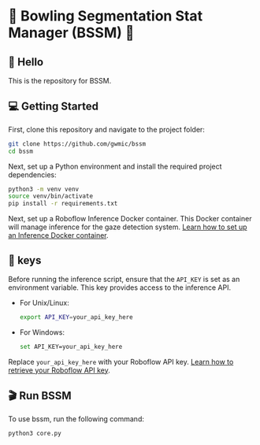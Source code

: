 # 🎳 Bowling Segmentation Stat Manager (BSSM) 🎳

## 👋 Hello

This is the repository for BSSM.

## 💻 Getting Started

First, clone this repository and navigate to the project folder:

```bash
git clone https://github.com/gwmic/bssm
cd bssm
```

Next, set up a Python environment and install the required project dependencies:

```bash
python3 -m venv venv
source venv/bin/activate
pip install -r requirements.txt
```

Next, set up a Roboflow Inference Docker container. This Docker container will manage inference for the gaze detection system. [Learn how to set up an Inference Docker container](https://inference.roboflow.com/quickstart/docker/).

## 🔑 keys

Before running the inference script, ensure that the `API_KEY` is set as an environment variable. This key provides access to the inference API.

- For Unix/Linux:

    ```bash
    export API_KEY=your_api_key_here
    ```

- For Windows:

    ```bash
    set API_KEY=your_api_key_here
    ```
  
Replace `your_api_key_here` with your Roboflow API key. [Learn how to retrieve your Roboflow API key](https://docs.roboflow.com/api-reference/authentication#retrieve-an-api-key).

## 🎬 Run BSSM

To use bssm, run the following command:

```bash
python3 core.py
```